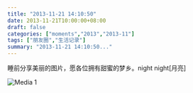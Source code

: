 ```yaml
---
title: "2013-11-21 14:10:50"
date: 2013-11-21T10:00:00+08:00
draft: false
categories: ["moments","2013","2013-11"]
tags: ["朋友圈","生活记录"]
summary: "2013-11-21 14:10:50..."
---
```


睡前分享美丽的图片，愿各位拥有甜蜜的梦乡。night night[月亮]

![Media 1](/Moments/photos/2013-11-21/201311211410500.jpg)
